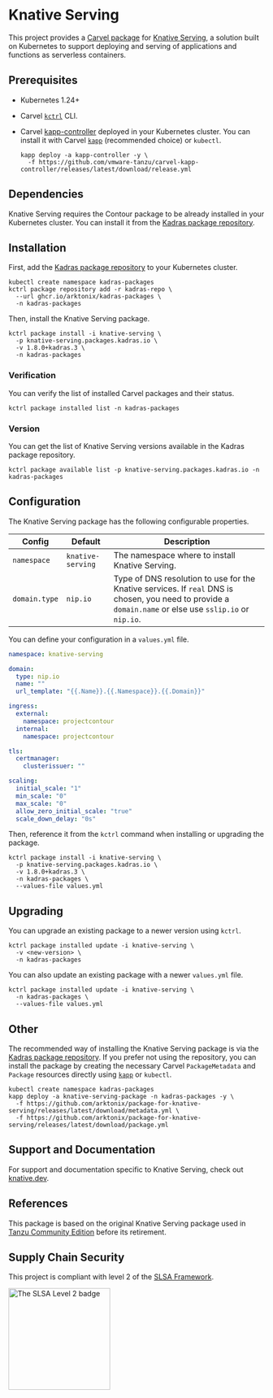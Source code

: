# Knative Serving

This project provides a [Carvel package](https://carvel.dev/kapp-controller/docs/latest/packaging) for [Knative Serving](https://knative.dev/docs/serving), a solution built on Kubernetes to support deploying and serving of applications and functions as serverless containers.

## Prerequisites

* Kubernetes 1.24+
* Carvel [`kctrl`](https://carvel.dev/kapp-controller/docs/latest/install/#installing-kapp-controller-cli-kctrl) CLI.
* Carvel [kapp-controller](https://carvel.dev/kapp-controller) deployed in your Kubernetes cluster. You can install it with Carvel [`kapp`](https://carvel.dev/kapp/docs/latest/install) (recommended choice) or `kubectl`.

  ```shell
  kapp deploy -a kapp-controller -y \
    -f https://github.com/vmware-tanzu/carvel-kapp-controller/releases/latest/download/release.yml
  ```

## Dependencies

Knative Serving requires the Contour package to be already installed in your Kubernetes cluster. You can install it
from the [Kadras package repository](https://github.com/arktonix/kadras-packages).

## Installation

First, add the [Kadras package repository](https://github.com/arktonix/kadras-packages) to your Kubernetes cluster.

  ```shell
  kubectl create namespace kadras-packages
  kctrl package repository add -r kadras-repo \
    --url ghcr.io/arktonix/kadras-packages \
    -n kadras-packages
  ```

Then, install the Knative Serving package.

  ```shell
  kctrl package install -i knative-serving \
    -p knative-serving.packages.kadras.io \
    -v 1.8.0+kadras.3 \
    -n kadras-packages
  ```

### Verification

You can verify the list of installed Carvel packages and their status.

  ```shell
  kctrl package installed list -n kadras-packages
  ```

### Version

You can get the list of Knative Serving versions available in the Kadras package repository.

  ```shell
  kctrl package available list -p knative-serving.packages.kadras.io -n kadras-packages
  ```

## Configuration

The Knative Serving package has the following configurable properties.

| Config | Default | Description |
|-------|-------------------|-------------|
| `namespace` | `knative-serving` | The namespace where to install Knative Serving. |
| `domain.type` | `nip.io` | Type of DNS resolution to use for the Knative services. If `real` DNS is chosen, you need to provide a `domain.name` or else use `sslip.io` or `nip.io`. |

You can define your configuration in a `values.yml` file.

  ```yaml
  namespace: knative-serving

  domain:
    type: nip.io
    name: ""
    url_template: "{{.Name}}.{{.Namespace}}.{{.Domain}}"

  ingress:
    external:
      namespace: projectcontour
    internal:
      namespace: projectcontour

  tls:
    certmanager:
      clusterissuer: ""

  scaling:
    initial_scale: "1"
    min_scale: "0"
    max_scale: "0"
    allow_zero_initial_scale: "true"
    scale_down_delay: "0s"
  ```

Then, reference it from the `kctrl` command when installing or upgrading the package.

  ```shell
  kctrl package install -i knative-serving \
    -p knative-serving.packages.kadras.io \
    -v 1.8.0+kadras.3 \
    -n kadras-packages \
    --values-file values.yml
  ```

## Upgrading

You can upgrade an existing package to a newer version using `kctrl`.

  ```shell
  kctrl package installed update -i knative-serving \
    -v <new-version> \
    -n kadras-packages
  ```

You can also update an existing package with a newer `values.yml` file.

  ```shell
  kctrl package installed update -i knative-serving \
    -n kadras-packages \
    --values-file values.yml
  ```

## Other

The recommended way of installing the Knative Serving package is via the [Kadras package repository](https://github.com/arktonix/kadras-packages). If you prefer not using the repository, you can install the package by creating the necessary Carvel `PackageMetadata` and `Package` resources directly using [`kapp`](https://carvel.dev/kapp/docs/latest/install) or `kubectl`.

  ```shell
  kubectl create namespace kadras-packages
  kapp deploy -a knative-serving-package -n kadras-packages -y \
    -f https://github.com/arktonix/package-for-knative-serving/releases/latest/download/metadata.yml \
    -f https://github.com/arktonix/package-for-knative-serving/releases/latest/download/package.yml
  ```

## Support and Documentation

For support and documentation specific to Knative Serving, check out [knative.dev](https://knative.dev).

## References

This package is based on the original Knative Serving package used in [Tanzu Community Edition](https://github.com/vmware-tanzu/community-edition) before its retirement.

## Supply Chain Security

This project is compliant with level 2 of the [SLSA Framework](https://slsa.dev).

<img src="https://slsa.dev/images/SLSA-Badge-full-level2.svg" alt="The SLSA Level 2 badge" width=200>
